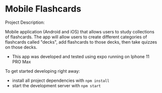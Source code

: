 # Mobile Flashcards 

Project Description:

Mobile application (Android and iOS) that allows users to study collections of flashcards. The app will allow users to create different categories of flashcards called "decks", add flashcards to those decks, then take quizzes on those decks.
* This app was developed and tested using expo running on Iphone 11 PRO Max

To get started developing right away:

* install all project dependencies with `npm install`
* start the development server with `npm start`

